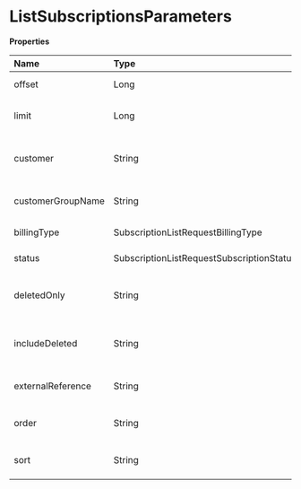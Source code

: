 # ListSubscriptionsParameters

**Properties**

| Name              | Type                                      | Required | Description                                     |
| :---------------- | :---------------------------------------- | :------- | :---------------------------------------------- |
| offset            | Long                                      | ❌       | List starting element                           |
| limit             | Long                                      | ❌       | Number of list elements (max: 100)              |
| customer          | String                                    | ❌       | Filter by Unique Customer Identifier            |
| customerGroupName | String                                    | ❌       | Filter by customer group name                   |
| billingType       | SubscriptionListRequestBillingType        | ❌       | Filter by billing type                          |
| status            | SubscriptionListRequestSubscriptionStatus | ❌       | Filter by status                                |
| deletedOnly       | String                                    | ❌       | Send true to return only removed subscriptions  |
| includeDeleted    | String                                    | ❌       | Send true to also recover removed subscriptions |
| externalReference | String                                    | ❌       | Filter by your system identifier                |
| order             | String                                    | ❌       | Ascending or descending order                   |
| sort              | String                                    | ❌       | Which field will it be sorted by                |

<!-- This file was generated by liblab | https://liblab.com/ -->
